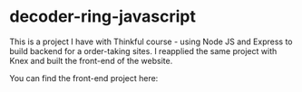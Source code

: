 # decoder-ring-javascript

This is a project I have with Thinkful course - using Node JS and Express to build backend for a order-taking sites. I reapplied the same project with Knex and built the front-end of the website.

You can find the front-end project here: 